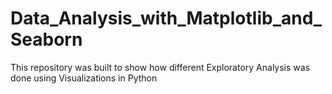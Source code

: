 # Data_Analysis_with_Matplotlib_and_Seaborn
This repository was built to show how different Exploratory Analysis was done using Visualizations in Python
